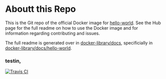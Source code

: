 # Aboutt this Repo

This is the Git repo of the official Docker image for [hello-world](https://registry.hub.docker.com/_/hello-world/). See the Hub page for the full readme on how to use the Docker image and for information regarding contributing and issues.

The full readme is generated over in [docker-library/docs](https://github.com/docker-library/docs), specificially in [docker-library/docs/hello-world](https://github.com/docker-library/docs/tree/master/hello-world).
### testin,
[![Travis CI](https://img.shields.io/travis/docker-library/hello-world/master.svg)](https://travis-ci.org/docker-library/hello-world/branches)
